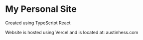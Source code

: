 # My Personal Site 

Created using TypeScript React

Website is hosted using Vercel and is located at: austinhess.com
